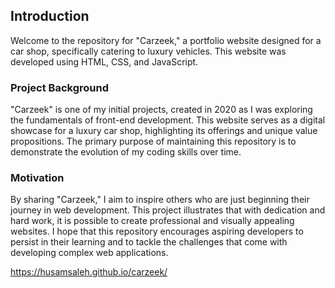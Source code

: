 ## Introduction

Welcome to the repository for "Carzeek," a portfolio website designed for a car shop, specifically catering to luxury vehicles. This website was developed using HTML, CSS, and JavaScript.

### Project Background

"Carzeek" is one of my initial projects, created in 2020 as I was exploring the fundamentals of front-end development. This website serves as a digital showcase for a luxury car shop, highlighting its offerings and unique value propositions. The primary purpose of maintaining this repository is to demonstrate the evolution of my coding skills over time.

### Motivation

By sharing "Carzeek," I aim to inspire others who are just beginning their journey in web development. This project illustrates that with dedication and hard work, it is possible to create professional and visually appealing websites. I hope that this repository encourages aspiring developers to persist in their learning and to tackle the challenges that come with developing complex web applications.

https://husamsaleh.github.io/carzeek/
